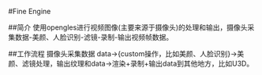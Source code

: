 #Fine Engine

##简介
使用opengles进行视频图像(主要来源于摄像头)的处理和输出，摄像头采集数据-美颜、人脸识别-滤镜-录制-输出视频帧数据。

##工作流程
摄像头采集数据 data->{custom操作，比如美颜、人脸识别}->美颜、滤镜处理，输出纹理和data->渲染+录制+输出data到其他地方，比如U3D。

